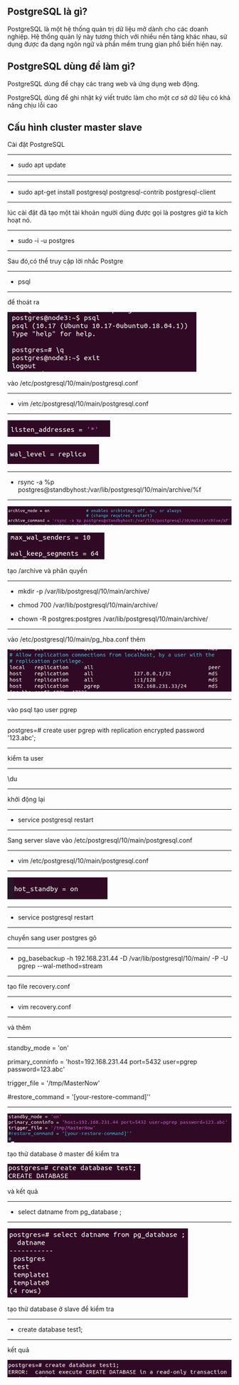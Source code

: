 ## PostgreSQL là gì?

PostgreSQL là một hệ thống quản trị dữ liệu mở dành cho các doanh nghiệp. Hệ thống quản lý này tương thích với nhiều nền tảng khác nhau, sử dụng được đa dạng ngôn ngữ và phần mềm trung gian phổ biến hiện nay.


## PostgreSQL dùng để làm gì?

PostgreSQL dùng để chạy các trang web và ứng dụng web động.

PostgreSQL dùng để ghi nhật ký viết trước làm cho một cơ sở dữ liệu có khả năng chịu lỗi cao


## Cấu hình cluster master slave 

Cài đặt PostgreSQL

---
- sudo apt update
---
---
- sudo apt-get install postgresql postgresql-contrib postgresql-client
---

lúc cài đặt đã tạo một tài khoản người dùng được gọi là postgres giờ ta kích hoạt nó.

---
- sudo -i -u postgres
---

Sau đó,có thể truy cập lời nhắc Postgre

---
- psql
---
để thoát ra

![postgreimage](Image/postgreimage.png)

vào /etc/postgresql/10/main/postgresql.conf

---
- vim /etc/postgresql/10/main/postgresql.conf
---

![posgreimage1](Image/postgreimage1.png)

![posgreimage2](Image/postgreimage2.png)

---
- rsync -a %p postgres@standbyhost:/var/lib/postgresql/10/main/archive/%f
---

![posgreimage3](Image/postgreimage3.png)

![posgreimage4](Image/postgreimage4.png)


tạo /archive và phân quyền

---

- mkdir -p /var/lib/postgresql/10/main/archive/

- chmod 700 /var/lib/postgresql/10/main/archive/

- chown -R postgres:postgres /var/lib/postgresql/10/main/archive/

---

vào /etc/postgresql/10/main/pg_hba.conf thêm

![posgreimage5](Image/postgreimage5.png)

---

vào psql tạo user pgrep 

---

postgres=# create user pgrep with replication encrypted password '123.abc';

---


kiểm ta user 

---
\du

---

khởi động lại 

---
- service postgresql restart
---

Sang server slave vào /etc/postgresql/10/main/postgresql.conf

---
- vim /etc/postgresql/10/main/postgresql.conf
---

![posgreimage6](Image/postgreimage6.png)

---
- service postgresql restart
---

chuyển sang user postgres gõ

---
- pg_basebackup -h 192.168.231.44 -D /var/lib/postgresql/10/main/ -P -U pgrep --wal-method=stream
---

tạo file recovery.conf

---
- vim recovery.conf
---
và thêm

---

standby_mode = 'on'

primary_conninfo = 'host=192.168.231.44 port=5432 user=pgrep password=123.abc'

trigger_file = '/tmp/MasterNow'

#restore_command = '[your-restore-command]''

---

![posgreimage7](Image/postgreimage7.png)

tạo thử database ở master để kiểm tra

![posgreimage8](Image/postgreimage8.png)

và kết quả

---
- select datname from pg_database ;
---
![posgreimage9](Image/postgreimage9.png)


tạo thử database ở slave để kiểm tra

---
- create database test1;
---

kết quả

![posgreimage10](Image/postgreimage10.png)


